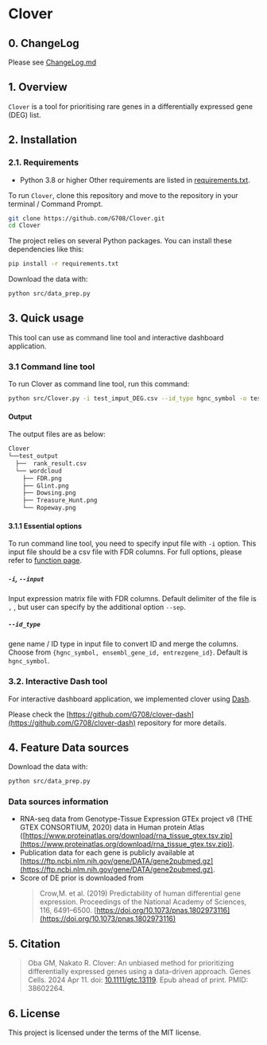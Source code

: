 # Clover

## 0. ChangeLog
Please see [ChangeLog.md](ChangeLog.md)

## 1. Overview
`Clover` is a tool for prioritising rare genes in a differentially expressed gene (DEG) list.

## 2. Installation

### 2.1. Requirements
* Python 3.8 or higher
Other requirements are listed in [requirements.txt](requirements.txt).


To run `Clover`, clone this repository and move to the repository in your terminal / Command Prompt.
```bash
git clone https://github.com/G708/Clover.git
cd Clover
```

The project relies on several Python packages. You can install these dependencies like this:
```bash
pip install -r requirements.txt
```

Download the data with:
```bash
python src/data_prep.py
```

## 3. Quick usage
This tool can use as command line tool and interactive dashboard application.


### 3.1 Command line tool
To run Clover as command line tool, run this command:

```bash
python src/Clover.py -i test_imput_DEG.csv --id_type hgnc_symbol -o test_output
```

#### Output
The output files are as below:
  
  ```bash
  Clover
  └──test_output
    ├──  rank_result.csv
    └── wordcloud
      ├── FDR.png
      ├── Glint.png
      ├── Dowsing.png
      ├── Treasure_Hunt.png
      └── Ropeway.png
  ```

#### 3.1.1 Essential options
To run command line tool, you need to specify input file with `-i` option.
This input file should be a csv file with FDR columns. For full options, please refer to [ function page](docs/functions.md).

##### `-i`, `--input`
Input expression matrix file with FDR columns. Default delimiter of the file is `,` , but user can specify by the additional option `--sep`.

##### `--id_type`
gene name / ID type in input file to convert ID and merge the columns. Choose from `{hgnc_symbol, ensembl_gene_id, entrezgene_id}`. Default is `hgnc_symbol`.

### 3.2. Interactive Dash tool

For interactive dashboard application, we implemented clover using [Dash](https://dash.plotly.com/).

Please check the [https://github.com/G708/clover-dash](https://github.com/G708/clover-dash) repository for more details.


## 4. Feature Data sources

Download the data with:
```bash
python src/data_prep.py
```

### Data sources information

* RNA-seq data from Genotype-Tissue Expression GTEx project v8 (THE GTEX CONSORTIUM, 2020) data in Human protein Atlas ([https://www.proteinatlas.org/download/rna_tissue_gtex.tsv.zip](https://www.proteinatlas.org/download/rna_tissue_gtex.tsv.zip)).
* Publication data for each gene is publicly available at [https://ftp.ncbi.nlm.nih.gov/gene/DATA/gene2pubmed.gz](https://ftp.ncbi.nlm.nih.gov/gene/DATA/gene2pubmed.gz).
* Score of DE prior is downloaded from
  > Crow,M. et al. (2019) Predictability of human differential gene expression. Proceedings of the National Academy of Sciences, 116, 6491–6500. [https://doi.org/10.1073/pnas.1802973116](https://doi.org/10.1073/pnas.1802973116)

## 5. Citation

> Oba GM, Nakato R. Clover: An unbiased method for prioritizing differentially expressed genes using a data-driven approach. Genes Cells. 2024 Apr 11. doi: [10.1111/gtc.13119](https://doi.org/10.1111/gtc.13119). Epub ahead of print. PMID: 38602264.

## 6. License
This project is licensed under the terms of the MIT license.
